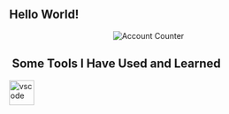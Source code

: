 ## Hello World! 


<p align="center">
<img src="https://komarev.com/ghpvc/?username=PhunkasemD&style=flat-square&color=blue" alt="Account Counter"/>

<h2> &nbsp;Some Tools I Have Used and Learned </h2>
<p align="left">
<img src="https://cdn.jsdelivr.net/gh/devicons/devicon/icons/vscode/vscode-original.svg" alt="vscode" width="45" height="45"/>
<img 
